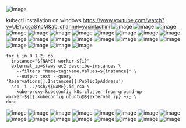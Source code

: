 ![image](https://user-images.githubusercontent.com/50557587/162760785-f1cc6fef-7a81-480d-a50c-9124e7bec640.png)

kubectl installation on windows https://www.youtube.com/watch?v=UE1UqcaSYpM&ab_channel=yasinlachini
![image](https://user-images.githubusercontent.com/50557587/162772044-4ea55774-a7dc-4d32-84e0-5332aa6d15e5.png)
![image](https://user-images.githubusercontent.com/50557587/162779719-3cdd8f13-1ff9-4016-a0ed-7053bcd32fb0.png)
![image](https://user-images.githubusercontent.com/50557587/162780073-79ff491b-7c30-4981-986f-2968522c032a.png)
![image](https://user-images.githubusercontent.com/50557587/162781280-ec1f6cb7-6f3a-417c-b4af-d422947cdfa5.png)
![image](https://user-images.githubusercontent.com/50557587/162781512-d83d0333-8429-4a46-aa6c-96ee384e4b89.png)
![image](https://user-images.githubusercontent.com/50557587/162781884-3fd33496-57bd-4c92-bdfd-1b6320a473e4.png)
![image](https://user-images.githubusercontent.com/50557587/162782263-e6882fe7-9776-44f3-b6ed-a8e49040be13.png)
![image](https://user-images.githubusercontent.com/50557587/162782515-698a8141-b467-4a1a-927c-371ff32c7c9a.png)
![image](https://user-images.githubusercontent.com/50557587/162782551-1dc3ddbf-0501-49e8-b0cb-cdb4eac05e58.png)
![image](https://user-images.githubusercontent.com/50557587/162782985-25e6662c-a264-4015-a36a-14874b4b721c.png)
![image](https://user-images.githubusercontent.com/50557587/162783334-4c2c31a5-2862-4a18-a160-d7c68bf49fda.png)
![image](https://user-images.githubusercontent.com/50557587/162784238-d80f05c9-e672-464d-8e59-1faed20fab09.png)
![image](https://user-images.githubusercontent.com/50557587/162784363-6cfa4a55-e7f2-44d7-98f5-95af98caac7c.png)
![image](https://user-images.githubusercontent.com/50557587/162784442-57a4e8a4-17ab-4006-9b0a-293c39b62ee2.png)
![image](https://user-images.githubusercontent.com/50557587/162784676-ae98744d-3683-4f9e-aad2-a968206d48e2.png)
![image](https://user-images.githubusercontent.com/50557587/162785747-10db4d5e-164d-44d7-bb69-d8efdfb3c395.png)
![image](https://user-images.githubusercontent.com/50557587/162785954-28d7761d-3f01-4951-9adc-8a623b5ff86c.png)
![image](https://user-images.githubusercontent.com/50557587/162786126-5b7f6ffb-f347-4249-af30-f2e782ed261b.png)
![image](https://user-images.githubusercontent.com/50557587/162786848-9f5e8e94-5f3d-423e-86ce-e3ab5b23e496.png)
![image](https://user-images.githubusercontent.com/50557587/162788067-1d03d47f-300b-4d43-b995-62b8503929fe.png)
![image](https://user-images.githubusercontent.com/50557587/162788196-0c66dabf-1af1-4c6b-bb31-1e95e1250072.png)
![image](https://user-images.githubusercontent.com/50557587/162788739-079719ee-922b-45ee-ae5c-c21541ee662a.png)
![image](https://user-images.githubusercontent.com/50557587/164046891-d8ab979a-4966-450c-99c3-45891060c7b2.png)

```
for i in 0 1 2; do
  instance="${NAME}-worker-${i}"
  external_ip=$(aws ec2 describe-instances \
    --filters "Name=tag:Name,Values=${instance}" \
    --output text --query 'Reservations[].Instances[].PublicIpAddress')
  scp -i ../ssh/${NAME}.id_rsa \
    kube-proxy.kubeconfig k8s-cluster-from-ground-up-worker-${i}.kubeconfig ubuntu@${external_ip}:~/; \
done
```

![image](https://user-images.githubusercontent.com/50557587/164048787-3cd1eba5-54b4-48a9-abe4-254b1b78929e.png)
![image](https://user-images.githubusercontent.com/50557587/164084830-96d23f97-dfd2-4dcb-9d41-e4acb6521f6b.png)
![image](https://user-images.githubusercontent.com/50557587/165284707-a1cf3faf-c97a-441a-b685-b7039afe1f7d.png)
![image](https://user-images.githubusercontent.com/50557587/165284780-cc38d2d5-509a-49a8-8fdf-bce1a9a9b4f0.png)
![image](https://user-images.githubusercontent.com/50557587/165288094-5a8a9a43-c9a2-40f6-aa63-893ae66f3f76.png)
![image](https://user-images.githubusercontent.com/50557587/165453305-a0378ab2-3f57-4235-9991-06ba3572d88b.png)
![image](https://user-images.githubusercontent.com/50557587/165453445-2402cd53-ff81-401d-a8b2-982a8ea0184d.png)
![image](https://user-images.githubusercontent.com/50557587/165453713-b90ff722-48e2-40a2-bd86-1e702e49b403.png)
![image](https://user-images.githubusercontent.com/50557587/165453981-627f752e-5f10-49b6-a120-e29c9334748b.png)
![image](https://user-images.githubusercontent.com/50557587/165454116-e20cf61f-cb08-497c-ba45-2cd0751c1ce6.png)
![image](https://user-images.githubusercontent.com/50557587/165454220-48a1dffe-1fec-4684-9bc0-66a648f108cc.png)
![image](https://user-images.githubusercontent.com/50557587/165454423-ed2388c0-4b3f-45cb-a1a0-b92c4c4af18e.png)
![image](https://user-images.githubusercontent.com/50557587/165466866-cb9db8ce-5fe4-41d8-bb28-9fc9dfd4f578.png)
![image](https://user-images.githubusercontent.com/50557587/165467116-3122ae45-61f4-48da-833e-a137873e4f2b.png)
![image](https://user-images.githubusercontent.com/50557587/165469775-f6d4917b-1e83-45c9-9216-eae1b7cafc8d.png)
![image](https://user-images.githubusercontent.com/50557587/165470727-155c54cb-77c4-42bc-b656-dd69cefd9268.png)

